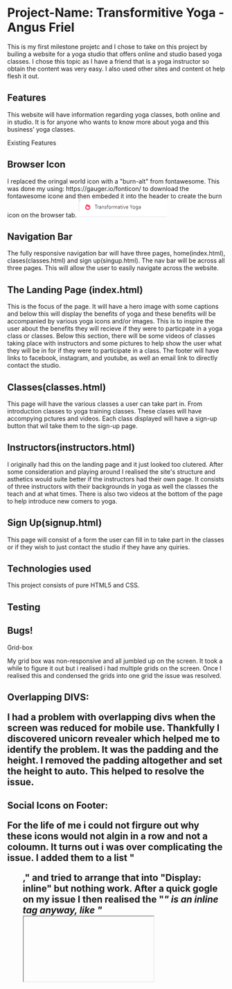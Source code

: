 <h1>Project-Name: Transformitive Yoga - Angus Friel</h1>
This is my first milestone projetc and I chose to take on this project by builing a website for a yoga studio that offers online and studio based yoga classes. I chose this topic as I have a friend that is a yoga instructor so obtain the content was very easy. I also used other sites and content ot help flesh it out.  



  
<h2>Features</h2>
This website will have information regarding yoga classes, both online and in studio. It is for anyone who wants to know more about yoga and this business’ yoga classes. 

Existing Features</h2>

<h2>Browser Icon</h2>
I replaced the oringal world icon with a "burn-alt" from fontawesome. This was done my using: https://gauger.io/fonticon/ to download the fontawesome icone and then embeded it into the header to create the burn icon on the browser tab. 
<img src="/assets/Read_Me_Images/browser.png">

<h2>Navigation Bar</h2>
The fully responsive navigation bar will have three pages, home(index.html), clases(classes.html) and sign up(singup.html). The nav bar will be across all three pages. 
This will allow the user to easily navigate across the website. 
    
<h2>The Landing Page (index.html)</h2>
This is the focus of the page. It will have a hero image with some captions and below this will display the benefits of yoga and these benefits will be accompanied by various yoga icons and/or images. This is to inspire the user about the benefits they will recieve if they were to particpate in a yoga class or classes. 
Below this section, there will be some videos of classes taking place with instructors and some pictures to help show the user what they will be in for if they were to participate in a class.
The footer will have links to facebook, instagram, and youtube, as well an email link to directly contact the studio. 

<h2>Classes(classes.html)</h2>
This page will have the various classes a user can take part in. From introduction classes to yoga training classes. These clases will have accompying pctures and videos. Each class displayed will have a sign-up button that wil take them to the sign-up page.

<h2>Instructors(instructors.html)</h2>
I originally had this on the landing page and it just looked too clutered. After some consideration and playing around I realised the site's structure and asthetics would suite better if the instructors had their own page. It consists of three instructors with  their backgrounds in yoga as well the classes the teach and at what times. There is also two videos at the bottom of the page to help introduce new comers to yoga. 

<h2>Sign Up(signup.html)</h2>
This page will consist of a form the user can fill in to take part in the classes or if they wish to just contact the studio if they have any quiries.

<h2>Technologies used</h2> 
This project consists of pure HTML5 and CSS.

<h2>Testing</h2>

<h2>Bugs!</h2>

Grid-box 

My grid box was non-responsive and all jumbled up on the screen. It took a while to figure it out but i realised i had multiple grids on the screen. Once I realised this and condensed the grids into one grid the issue was resolved. 

<h2>Overlapping DIVS:    

I had a problem with overlapping divs when the screen was reduced for mobile use. Thankfully I discovered unicorn revealer which helped me to identify the problem. It was the padding and the height. I removed the padding altogether and set the height to auto. This helped to resolve the issue. 

<h2>Social Icons on Footer:

For the life of me i could not firgure out why these icons would not algin in a row and not a coloumn. It turns out i was over complicating the issue. I added them to a list "<ul>," and tried to arrange that into "Display: inline" but nothing work. After a quick gogle on my issue I then realised the "<i>" is an inline tag anyway, like "<iframe>" so once i reverted them back without a list the problem was resolved. 

<h2>Deployment

    

<h2>Where I got my idea and content for a yoga website :

https://www.nhs.uk/live-well/exercise/guide-to-yoga/#:~:text=Yoga%20is%20an%20ancient%20form,strength%20and%20flexibility)%20and%20breathing.

https://www.instagram.com/radicaltransformationyoga/

https://www.facebook.com/Radicaltransformationyoga

https://yoga.ie/

https://www.yogajournal.com/lifestyle/health/womens-health/count-yoga-38-ways-yoga-keeps-fit/

    Videos I used for the courses page.

https://www.youtube.com/watch?v=8T39OBNaNzU

https://www.youtube.com/watch?v=4C-gxOE0j7s



